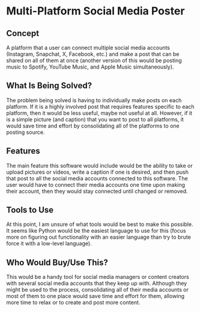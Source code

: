 # Multi-Platform Social Media Poster
## Concept
A platform that a user can connect multiple social media accounts (Instagram, Snapchat, X, Facebook, etc.) and make a post that can
be shared on all of them at once (another version of this would be posting music to Spotify, YouTube Music, and Apple Music simultaneously).

## What Is Being Solved?
The problem being solved is having to individually make posts on each platform. If it is a highly involved post that requires
features specific to each platform, then it would be less useful, maybe not useful at all. However, if it is a simple picture (and caption) that you want to post to all platforms, it would save time and effort by consolidating all of the platforms to one posting source.

## Features
The main feature this software would include would be the ability to take or upload pictures or videos, write a caption if one is desired, and then push that post to all the social media accounts connected to this software. The user would have to connect their media accounts one time upon making their account, then they would stay connected until changed or removed.

## Tools to Use
At this point, I am unsure of what tools would be best to make this possible. It seems like Python would be the easiest language to
use for this (focus more on figuring out functionality with an easier language than try to brute force it with a low-level language).

## Who Would Buy/Use This?
This would be a handy tool for social media managers or content creators with several social media accounts that they keep up with.
Although they might be used to the process, consolidating all of their media accounts or most of them to one place would save time and effort for them, allowing more time to relax or to create and post more content.